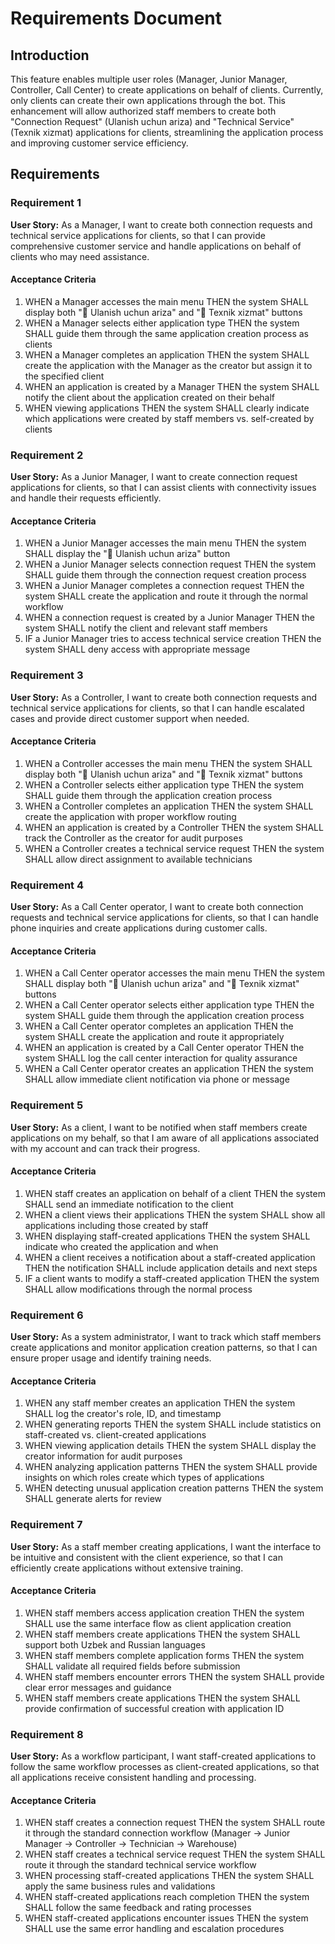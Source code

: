 # Requirements Document

## Introduction

This feature enables multiple user roles (Manager, Junior Manager, Controller, Call Center) to create applications on behalf of clients. Currently, only clients can create their own applications through the bot. This enhancement will allow authorized staff members to create both "Connection Request" (Ulanish uchun ariza) and "Technical Service" (Texnik xizmat) applications for clients, streamlining the application process and improving customer service efficiency.

## Requirements

### Requirement 1

**User Story:** As a Manager, I want to create both connection requests and technical service applications for clients, so that I can provide comprehensive customer service and handle applications on behalf of clients who may need assistance.

#### Acceptance Criteria

1. WHEN a Manager accesses the main menu THEN the system SHALL display both "🔌 Ulanish uchun ariza" and "🔧 Texnik xizmat" buttons
2. WHEN a Manager selects either application type THEN the system SHALL guide them through the same application creation process as clients
3. WHEN a Manager completes an application THEN the system SHALL create the application with the Manager as the creator but assign it to the specified client
4. WHEN an application is created by a Manager THEN the system SHALL notify the client about the application created on their behalf
5. WHEN viewing applications THEN the system SHALL clearly indicate which applications were created by staff members vs. self-created by clients

### Requirement 2

**User Story:** As a Junior Manager, I want to create connection request applications for clients, so that I can assist clients with connectivity issues and handle their requests efficiently.

#### Acceptance Criteria

1. WHEN a Junior Manager accesses the main menu THEN the system SHALL display the "🔌 Ulanish uchun ariza" button
2. WHEN a Junior Manager selects connection request THEN the system SHALL guide them through the connection request creation process
3. WHEN a Junior Manager completes a connection request THEN the system SHALL create the application and route it through the normal workflow
4. WHEN a connection request is created by a Junior Manager THEN the system SHALL notify the client and relevant staff members
5. IF a Junior Manager tries to access technical service creation THEN the system SHALL deny access with appropriate message

### Requirement 3

**User Story:** As a Controller, I want to create both connection requests and technical service applications for clients, so that I can handle escalated cases and provide direct customer support when needed.

#### Acceptance Criteria

1. WHEN a Controller accesses the main menu THEN the system SHALL display both "🔌 Ulanish uchun ariza" and "🔧 Texnik xizmat" buttons
2. WHEN a Controller selects either application type THEN the system SHALL guide them through the application creation process
3. WHEN a Controller completes an application THEN the system SHALL create the application with proper workflow routing
4. WHEN an application is created by a Controller THEN the system SHALL track the Controller as the creator for audit purposes
5. WHEN a Controller creates a technical service request THEN the system SHALL allow direct assignment to available technicians

### Requirement 4

**User Story:** As a Call Center operator, I want to create both connection requests and technical service applications for clients, so that I can handle phone inquiries and create applications during customer calls.

#### Acceptance Criteria

1. WHEN a Call Center operator accesses the main menu THEN the system SHALL display both "🔌 Ulanish uchun ariza" and "🔧 Texnik xizmat" buttons
2. WHEN a Call Center operator selects either application type THEN the system SHALL guide them through the application creation process
3. WHEN a Call Center operator completes an application THEN the system SHALL create the application and route it appropriately
4. WHEN an application is created by a Call Center operator THEN the system SHALL log the call center interaction for quality assurance
5. WHEN a Call Center operator creates an application THEN the system SHALL allow immediate client notification via phone or message

### Requirement 5

**User Story:** As a client, I want to be notified when staff members create applications on my behalf, so that I am aware of all applications associated with my account and can track their progress.

#### Acceptance Criteria

1. WHEN staff creates an application on behalf of a client THEN the system SHALL send an immediate notification to the client
2. WHEN a client views their applications THEN the system SHALL show all applications including those created by staff
3. WHEN displaying staff-created applications THEN the system SHALL indicate who created the application and when
4. WHEN a client receives a notification about a staff-created application THEN the notification SHALL include application details and next steps
5. IF a client wants to modify a staff-created application THEN the system SHALL allow modifications through the normal process

### Requirement 6

**User Story:** As a system administrator, I want to track which staff members create applications and monitor application creation patterns, so that I can ensure proper usage and identify training needs.

#### Acceptance Criteria

1. WHEN any staff member creates an application THEN the system SHALL log the creator's role, ID, and timestamp
2. WHEN generating reports THEN the system SHALL include statistics on staff-created vs. client-created applications
3. WHEN viewing application details THEN the system SHALL display the creator information for audit purposes
4. WHEN analyzing application patterns THEN the system SHALL provide insights on which roles create which types of applications
5. WHEN detecting unusual application creation patterns THEN the system SHALL generate alerts for review

### Requirement 7

**User Story:** As a staff member creating applications, I want the interface to be intuitive and consistent with the client experience, so that I can efficiently create applications without extensive training.

#### Acceptance Criteria

1. WHEN staff members access application creation THEN the system SHALL use the same interface flow as client application creation
2. WHEN staff members create applications THEN the system SHALL support both Uzbek and Russian languages
3. WHEN staff members complete application forms THEN the system SHALL validate all required fields before submission
4. WHEN staff members encounter errors THEN the system SHALL provide clear error messages and guidance
5. WHEN staff members create applications THEN the system SHALL provide confirmation of successful creation with application ID

### Requirement 8

**User Story:** As a workflow participant, I want staff-created applications to follow the same workflow processes as client-created applications, so that all applications receive consistent handling and processing.

#### Acceptance Criteria

1. WHEN staff creates a connection request THEN the system SHALL route it through the standard connection workflow (Manager → Junior Manager → Controller → Technician → Warehouse)
2. WHEN staff creates a technical service request THEN the system SHALL route it through the standard technical service workflow
3. WHEN processing staff-created applications THEN the system SHALL apply the same business rules and validations
4. WHEN staff-created applications reach completion THEN the system SHALL follow the same feedback and rating processes
5. WHEN staff-created applications encounter issues THEN the system SHALL use the same error handling and escalation procedures